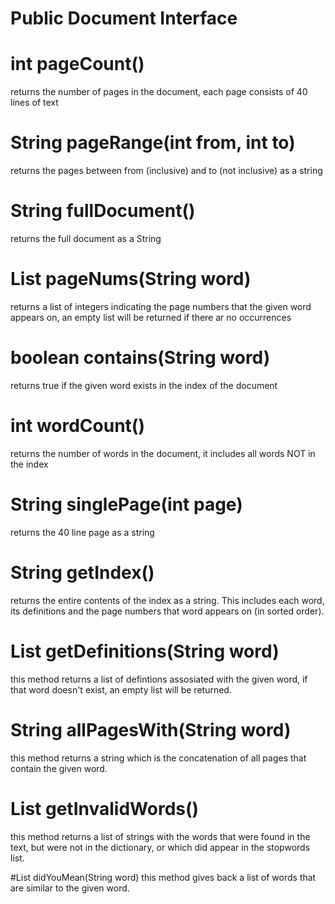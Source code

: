 # Public Document Interface

# int pageCount()
returns the number of pages in the document, each page consists of 40 lines of text

# String pageRange(int from, int to)
returns the pages between from (inclusive) and to (not inclusive) as a string

# String fullDocument()
returns the full document as a String

# List<Integer> pageNums(String word)
returns a list of integers indicating the page numbers that the given word appears on,
an empty list will be returned if there ar no occurrences

# boolean contains(String word)
returns true if the given word exists in the index of the document

# int wordCount()
returns the number of words in the document, it includes all words NOT in the index

# String singlePage(int page)
returns the 40 line page as a string

# String getIndex()
returns the entire contents of the index as a string. 
This includes each word, its definitions and the page numbers that word appears on (in sorted order).

# List<String> getDefinitions(String word)
this method returns a list of defintions assosiated with the given word, if that word doesn't exist, an empty list will be returned.

# String allPagesWith(String word)
this method returns a string which is the concatenation of all pages that contain the given word.

# List<String> getInvalidWords()
this method returns a list of strings with the words that were found in the text, but were not in the dictionary, or which did appear in the stopwords list.

#List<String> didYouMean(String word)
this method gives back a list of words that are similar to the given word.
